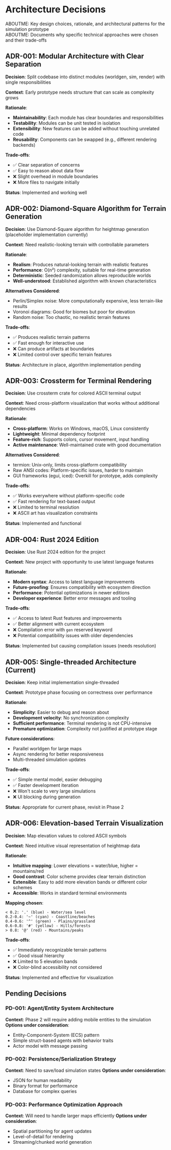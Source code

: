 # Architecture Decisions

ABOUTME: Key design choices, rationale, and architectural patterns for the simulation prototype  
ABOUTME: Documents why specific technical approaches were chosen and their trade-offs

## ADR-001: Modular Architecture with Clear Separation

**Decision**: Split codebase into distinct modules (worldgen, sim, render) with single responsibilities

**Context**: Early prototype needs structure that can scale as complexity grows

**Rationale**:
- **Maintainability**: Each module has clear boundaries and responsibilities
- **Testability**: Modules can be unit tested in isolation  
- **Extensibility**: New features can be added without touching unrelated code
- **Reusability**: Components can be swapped (e.g., different rendering backends)

**Trade-offs**:
- ✅ Clear separation of concerns
- ✅ Easy to reason about data flow
- ❌ Slight overhead in module boundaries
- ❌ More files to navigate initially

**Status**: Implemented and working well

## ADR-002: Diamond-Square Algorithm for Terrain Generation

**Decision**: Use Diamond-Square algorithm for heightmap generation (placeholder implementation currently)

**Context**: Need realistic-looking terrain with controllable parameters

**Rationale**:
- **Realism**: Produces natural-looking terrain with realistic features
- **Performance**: O(n²) complexity, suitable for real-time generation
- **Deterministic**: Seeded randomization allows reproducible worlds
- **Well-understood**: Established algorithm with known characteristics

**Alternatives Considered**:
- Perlin/Simplex noise: More computationally expensive, less terrain-like results
- Voronoi diagrams: Good for biomes but poor for elevation
- Random noise: Too chaotic, no realistic terrain features

**Trade-offs**:
- ✅ Produces realistic terrain patterns
- ✅ Fast enough for interactive use
- ❌ Can produce artifacts at boundaries
- ❌ Limited control over specific terrain features

**Status**: Architecture in place, algorithm implementation pending

## ADR-003: Crossterm for Terminal Rendering

**Decision**: Use crossterm crate for colored ASCII terminal output

**Context**: Need cross-platform visualization that works without additional dependencies

**Rationale**:
- **Cross-platform**: Works on Windows, macOS, Linux consistently
- **Lightweight**: Minimal dependency footprint
- **Feature-rich**: Supports colors, cursor movement, input handling
- **Active maintenance**: Well-maintained crate with good documentation

**Alternatives Considered**:
- termion: Unix-only, limits cross-platform compatibility
- Raw ANSI codes: Platform-specific issues, harder to maintain
- GUI frameworks (egui, iced): Overkill for prototype, adds complexity

**Trade-offs**:
- ✅ Works everywhere without platform-specific code
- ✅ Fast rendering for text-based output
- ❌ Limited to terminal resolution
- ❌ ASCII art has visualization constraints

**Status**: Implemented and functional

## ADR-004: Rust 2024 Edition

**Decision**: Use Rust 2024 edition for the project

**Context**: New project with opportunity to use latest language features

**Rationale**:
- **Modern syntax**: Access to latest language improvements
- **Future-proofing**: Ensures compatibility with ecosystem direction
- **Performance**: Potential optimizations in newer editions
- **Developer experience**: Better error messages and tooling

**Trade-offs**:
- ✅ Access to latest Rust features and improvements
- ✅ Better alignment with current ecosystem
- ❌ Compilation error with `gen` reserved keyword
- ❌ Potential compatibility issues with older dependencies

**Status**: Implemented but causing compilation issues (needs resolution)

## ADR-005: Single-threaded Architecture (Current)

**Decision**: Keep initial implementation single-threaded

**Context**: Prototype phase focusing on correctness over performance

**Rationale**:
- **Simplicity**: Easier to debug and reason about
- **Development velocity**: No synchronization complexity
- **Sufficient performance**: Terminal rendering is not CPU-intensive
- **Premature optimization**: Complexity not justified at prototype stage

**Future considerations**:
- Parallel worldgen for large maps
- Async rendering for better responsiveness
- Multi-threaded simulation updates

**Trade-offs**:
- ✅ Simple mental model, easier debugging
- ✅ Faster development iteration
- ❌ Won't scale to very large simulations
- ❌ UI blocking during generation

**Status**: Appropriate for current phase, revisit in Phase 2

## ADR-006: Elevation-based Terrain Visualization

**Decision**: Map elevation values to colored ASCII symbols

**Context**: Need intuitive visual representation of heightmap data

**Rationale**:
- **Intuitive mapping**: Lower elevations = water/blue, higher = mountains/red
- **Good contrast**: Color scheme provides clear terrain distinction
- **Extensible**: Easy to add more elevation bands or different color schemes
- **Accessible**: Works in standard terminal environments

**Mapping chosen**:
```
< 0.2: '.' (blue) - Water/sea level
0.2-0.4: '~' (cyan) - Coastline/beaches  
0.4-0.6: '^' (green) - Plains/grassland
0.6-0.8: '#' (yellow) - Hills/forests
> 0.8: '@' (red) - Mountains/peaks
```

**Trade-offs**:
- ✅ Immediately recognizable terrain patterns
- ✅ Good visual hierarchy
- ❌ Limited to 5 elevation bands
- ❌ Color-blind accessibility not considered

**Status**: Implemented and effective for visualization

## Pending Decisions

### PD-001: Agent/Entity System Architecture
**Context**: Phase 2 will require adding mobile entities to the simulation
**Options under consideration**:
- Entity-Component-System (ECS) pattern
- Simple struct-based agents with behavior traits
- Actor model with message passing

### PD-002: Persistence/Serialization Strategy  
**Context**: Need to save/load simulation states
**Options under consideration**:
- JSON for human readability
- Binary format for performance
- Database for complex queries

### PD-003: Performance Optimization Approach
**Context**: Will need to handle larger maps efficiently
**Options under consideration**:
- Spatial partitioning for agent updates
- Level-of-detail for rendering
- Streaming/chunked world generation